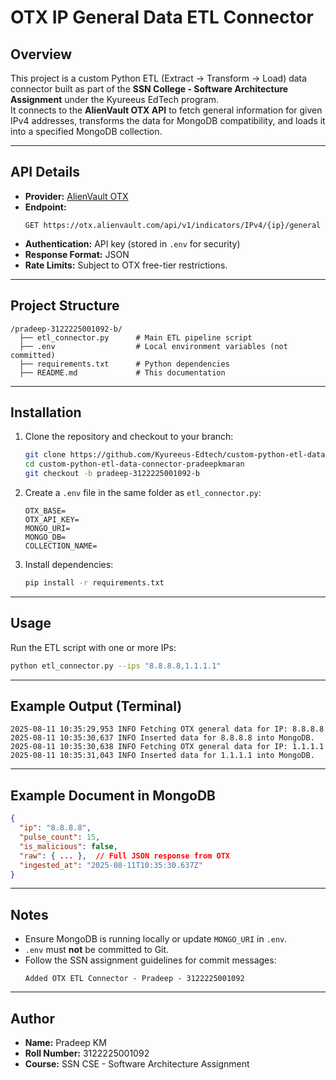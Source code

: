 # OTX IP General Data ETL Connector

## Overview
This project is a custom Python ETL (Extract → Transform → Load) data connector built as part of the **SSN College - Software Architecture Assignment** under the Kyureeus EdTech program.  
It connects to the **AlienVault OTX API** to fetch general information for given IPv4 addresses, transforms the data for MongoDB compatibility, and loads it into a specified MongoDB collection.

---

## API Details

- **Provider:** [AlienVault OTX](https://otx.alienvault.com/)
- **Endpoint:**  
  ```
  GET https://otx.alienvault.com/api/v1/indicators/IPv4/{ip}/general
  ```
- **Authentication:** API key (stored in `.env` for security)
- **Response Format:** JSON
- **Rate Limits:** Subject to OTX free-tier restrictions.

---

## Project Structure

```
/pradeep-3122225001092-b/
  ├── etl_connector.py      # Main ETL pipeline script
  ├── .env                  # Local environment variables (not committed)
  ├── requirements.txt      # Python dependencies
  ├── README.md             # This documentation
```

---

## Installation

1. Clone the repository and checkout to your branch:
   ```bash
   git clone https://github.com/Kyureeus-Edtech/custom-python-etl-data-connector-pradeepkmaran
   cd custom-python-etl-data-connector-pradeepkmaran
   git checkout -b pradeep-3122225001092-b
   ```

2. Create a `.env` file in the same folder as `etl_connector.py`:
   ```
   OTX_BASE=
   OTX_API_KEY=
   MONGO_URI=
   MONGO_DB=
   COLLECTION_NAME=
   ```

3. Install dependencies:
   ```bash
   pip install -r requirements.txt
   ```

---

## Usage

Run the ETL script with one or more IPs:
```bash
python etl_connector.py --ips "8.8.8.8,1.1.1.1"
```

---

## Example Output (Terminal)

```
2025-08-11 10:35:29,953 INFO Fetching OTX general data for IP: 8.8.8.8
2025-08-11 10:35:30,637 INFO Inserted data for 8.8.8.8 into MongoDB.
2025-08-11 10:35:30,638 INFO Fetching OTX general data for IP: 1.1.1.1
2025-08-11 10:35:31,043 INFO Inserted data for 1.1.1.1 into MongoDB.
```

---

## Example Document in MongoDB

```json
{
  "ip": "8.8.8.8",
  "pulse_count": 15,
  "is_malicious": false,
  "raw": { ... },  // Full JSON response from OTX
  "ingested_at": "2025-08-11T10:35:30.637Z"
}
```

---

## Notes

- Ensure MongoDB is running locally or update `MONGO_URI` in `.env`.
- `.env` must **not** be committed to Git.
- Follow the SSN assignment guidelines for commit messages:
  ```
  Added OTX ETL Connector - Pradeep - 3122225001092
  ```

---

## Author
- **Name:** Pradeep KM 
- **Roll Number:** 3122225001092
- **Course:** SSN CSE - Software Architecture Assignment  
